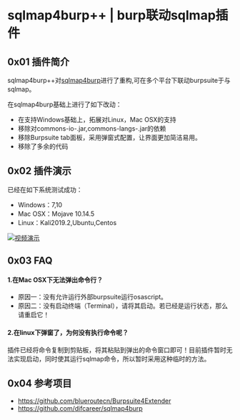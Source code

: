 # sqlmap4burp++ | burp联动sqlmap插件
## 0x01 插件简介
sqlmap4burp++对[sqlmap4burp](https://github.com/difcareer/sqlmap4burp)进行了重构,可在多个平台下联动burpsuite于与sqlmap。

在sqlmap4burp基础上进行了如下改动：

* 在支持Windows基础上，拓展对Linux，Mac OSX的支持
* 移除对commons-io-<version>.jar,commons-langs-<version>.jar的依赖
* 移除Burpsuite tab面板，采用弹窗式配置，让界面更加简洁易用。
* 移除了多余的代码

## 0x02 插件演示
已经在如下系统测试成功：

* Windows：7,10
* Mac OSX：Mojave 10.14.5
* Linux：Kali2019.2,Ubuntu,Centos

[![视频演示](https://img.youtube.com/vi/Rcyfm8bd63o/0.jpg)](https://www.youtube.com/watch?v=Rcyfm8bd63o)

## 0x03 FAQ
#### 1.在Mac OSX下无法弹出命令行？
* 原因一：没有允许运行外部burpsuite运行osascript。
* 原因二：没有启动终端（Terminal），请将其启动。若已经是运行状态，那么请重启它！

#### 2.在linux下弹窗了，为何没有执行命令呢？
插件已经将命令复制到剪贴板，将其粘贴到弹出的命令窗口即可！目前插件暂时无法实现启动，同时使其运行sqlmap命令，所以暂时采用这种临时的方法。

## 0x04 参考项目
* https://github.com/blueroutecn/Burpsuite4Extender
* https://github.com/difcareer/sqlmap4burp
